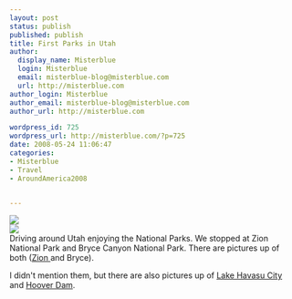 ```yaml
---
layout: post
status: publish
published: publish
title: First Parks in Utah
author:
  display_name: Misterblue
  login: Misterblue
  email: misterblue-blog@misterblue.com
  url: http://misterblue.com
author_login: Misterblue
author_email: misterblue-blog@misterblue.com
author_url: http://misterblue.com

wordpress_id: 725
wordpress_url: http://misterblue.com/?p=725
date: 2008-05-24 11:06:47
categories:
- Misterblue
- Travel
- AroundAmerica2008


---
```

<div class="g2image_float_left"><a href="/images/oldimages/3234"><img src="/images/oldimages/thumb/3234" class="oldImageThumb"/></a></div><div class="g2image_float_right"><a href="/images/oldimages/3401"><img src="/images/oldimages/thumb/3401" class="oldImageThumb"/></a></div>Driving around Utah enjoying the National Parks. We stopped at Zion National Park and Bryce Canyon National Park. There are pictures up of both (<a href="http://pics.misterblue.com/v/20080500-Trip/20080524-Zion/">Zion </a>and Bryce).
<p>
I didn't mention them, but there are also pictures up of <a href="http://pics.misterblue.com/v/20080500-Trip/20080522-HavasuCity/">Lake Havasu City</a> and <a href="http://pics.misterblue.com/v/20080500-Trip/20080523-HooverDam/">Hoover Dam</a>.
</p>
